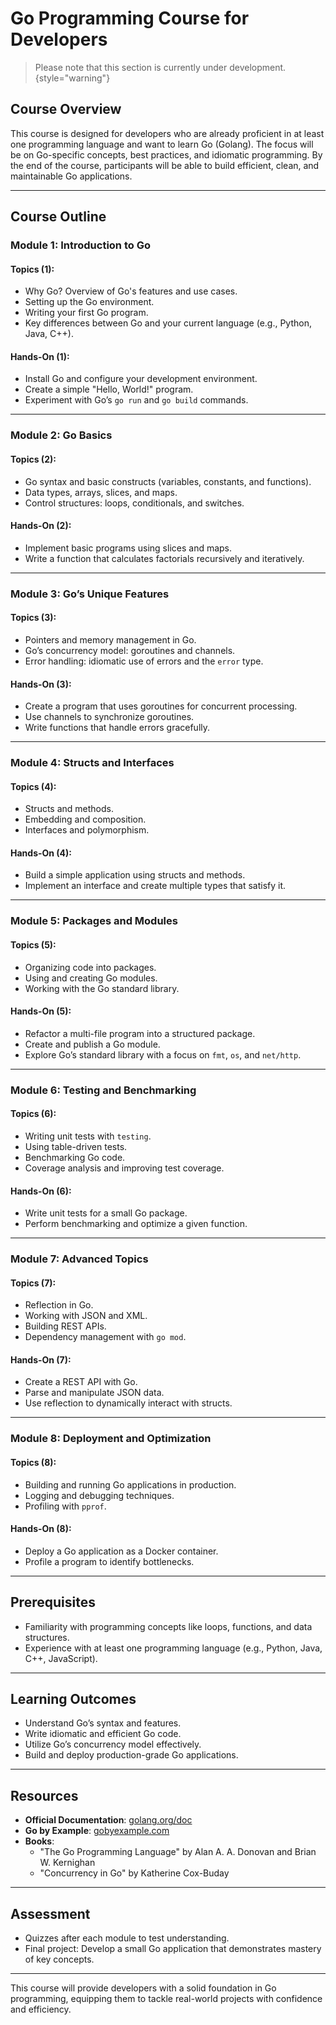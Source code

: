 # Go Programming Course for Developers

> Please note that this section is currently under development.
> {style="warning"}

## Course Overview
This course is designed for developers who are already proficient in at least one programming language and want to learn Go (Golang). The focus will be on Go-specific concepts, best practices, and idiomatic programming. By the end of the course, participants will be able to build efficient, clean, and maintainable Go applications.

---

## Course Outline

### **Module 1: Introduction to Go**
#### Topics (1):
- Why Go? Overview of Go's features and use cases.
- Setting up the Go environment.
- Writing your first Go program.
- Key differences between Go and your current language (e.g., Python, Java, C++).

#### Hands-On (1):
- Install Go and configure your development environment.
- Create a simple "Hello, World!" program.
- Experiment with Go’s `go run` and `go build` commands.

---

### **Module 2: Go Basics**
#### Topics (2):
- Go syntax and basic constructs (variables, constants, and functions).
- Data types, arrays, slices, and maps.
- Control structures: loops, conditionals, and switches.

#### Hands-On (2):
- Implement basic programs using slices and maps.
- Write a function that calculates factorials recursively and iteratively.

---

### **Module 3: Go’s Unique Features**
#### Topics (3):
- Pointers and memory management in Go.
- Go’s concurrency model: goroutines and channels.
- Error handling: idiomatic use of errors and the `error` type.

#### Hands-On (3):
- Create a program that uses goroutines for concurrent processing.
- Use channels to synchronize goroutines.
- Write functions that handle errors gracefully.

---

### **Module 4: Structs and Interfaces**
#### Topics (4):
- Structs and methods.
- Embedding and composition.
- Interfaces and polymorphism.

#### Hands-On (4):
- Build a simple application using structs and methods.
- Implement an interface and create multiple types that satisfy it.

---

### **Module 5: Packages and Modules**
#### Topics (5):
- Organizing code into packages.
- Using and creating Go modules.
- Working with the Go standard library.

#### Hands-On (5):
- Refactor a multi-file program into a structured package.
- Create and publish a Go module.
- Explore Go’s standard library with a focus on `fmt`, `os`, and `net/http`.

---

### **Module 6: Testing and Benchmarking**
#### Topics (6):
- Writing unit tests with `testing`.
- Using table-driven tests.
- Benchmarking Go code.
- Coverage analysis and improving test coverage.

#### Hands-On (6):
- Write unit tests for a small Go package.
- Perform benchmarking and optimize a given function.

---

### **Module 7: Advanced Topics**
#### Topics (7):
- Reflection in Go.
- Working with JSON and XML.
- Building REST APIs.
- Dependency management with `go mod`.

#### Hands-On (7):
- Create a REST API with Go.
- Parse and manipulate JSON data.
- Use reflection to dynamically interact with structs.

---

### **Module 8: Deployment and Optimization**
#### Topics (8):
- Building and running Go applications in production.
- Logging and debugging techniques.
- Profiling with `pprof`.

#### Hands-On (8):
- Deploy a Go application as a Docker container.
- Profile a program to identify bottlenecks.

---

## Prerequisites
- Familiarity with programming concepts like loops, functions, and data structures.
- Experience with at least one programming language (e.g., Python, Java, C++, JavaScript).

---

## Learning Outcomes
- Understand Go’s syntax and features.
- Write idiomatic and efficient Go code.
- Utilize Go’s concurrency model effectively.
- Build and deploy production-grade Go applications.

---

## Resources
- **Official Documentation**: [golang.org/doc](https://golang.org/doc)
- **Go by Example**: [gobyexample.com](https://gobyexample.com)
- **Books**:
    - "The Go Programming Language" by Alan A. A. Donovan and Brian W. Kernighan
    - "Concurrency in Go" by Katherine Cox-Buday

---

## Assessment
- Quizzes after each module to test understanding.
- Final project: Develop a small Go application that demonstrates mastery of key concepts.

---

This course will provide developers with a solid foundation in Go programming, equipping them to tackle real-world projects with confidence and efficiency.

<include from="_disclaimer.md" element-id="Course" />